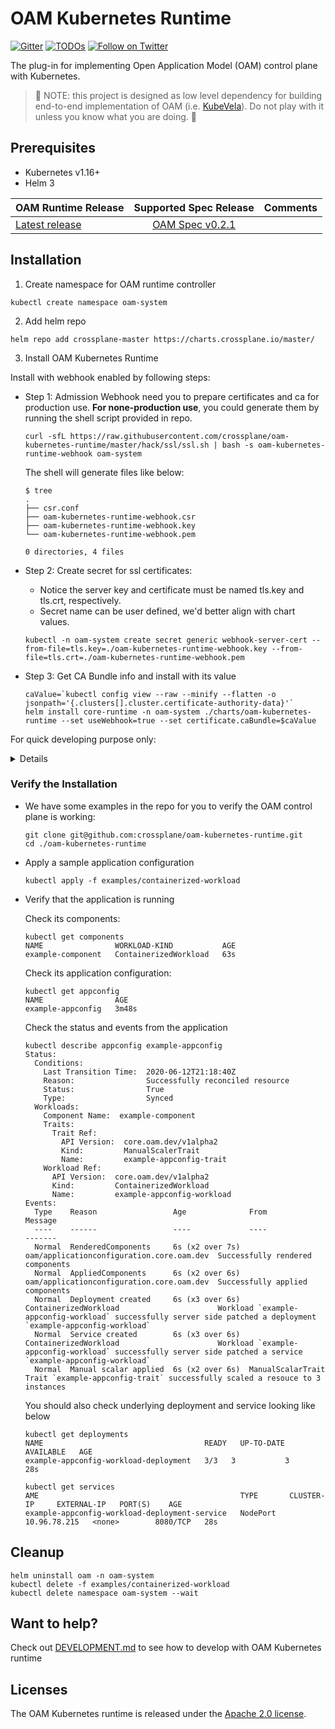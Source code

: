 # OAM Kubernetes Runtime

[![Gitter](https://badges.gitter.im/oam-dev/community.svg)](https://gitter.im/oam-dev/community?utm_source=badge&utm_medium=badge&utm_campaign=pr-badge)
[![TODOs](https://badgen.net/https/api.tickgit.com/badgen/github.com/crossplane/oam-kubernetes-runtime)](https://www.tickgit.com/browse?repo=github.com/crossplane/oam-kubernetes-runtime)
[![Follow on Twitter](https://img.shields.io/twitter/follow/oam_dev.svg?style=social&logo=twitter)](https://twitter.com/intent/follow?screen_name=oam_dev)

The plug-in for implementing Open Application Model (OAM) control plane with Kubernetes. 

> :rotating_light: NOTE: this project is designed as low level dependency for building end-to-end implementation of OAM (i.e. [KubeVela](https://github.com/oam-dev/kubevela)). Do not play with it unless you know what you are doing. :rotating_light:

## Prerequisites

- Kubernetes v1.16+
- Helm 3

|   OAM Runtime Release    |         Supported Spec Release          |          Comments          |
| :---------------------------- | :--------------------------------: |  :--------------------------------: |
| [Latest release](https://github.com/crossplane/oam-kubernetes-runtime/releases) | [OAM Spec v0.2.1](https://github.com/oam-dev/spec/blob/v0.2.1/SPEC_LATEST_STABLE.md)  | |

## Installation

1. Create namespace for OAM runtime controller

```shell script
kubectl create namespace oam-system
```

2. Add helm repo

```console
helm repo add crossplane-master https://charts.crossplane.io/master/
```

3. Install OAM Kubernetes Runtime


Install with webhook enabled by following steps:

  - Step 1: Admission Webhook need you to prepare certificates and ca for production use.
    **For none-production use**, you could generate them by running the shell script provided in repo.
    ```shell script
    curl -sfL https://raw.githubusercontent.com/crossplane/oam-kubernetes-runtime/master/hack/ssl/ssl.sh | bash -s oam-kubernetes-runtime-webhook oam-system
    ```

    The shell will generate files like below:

    ```console
    $ tree
    .
    ├── csr.conf
    ├── oam-kubernetes-runtime-webhook.csr
    ├── oam-kubernetes-runtime-webhook.key
    └── oam-kubernetes-runtime-webhook.pem
    
    0 directories, 4 files
    ```

  - Step 2: Create secret for ssl certificates:
    * Notice the server key and certificate must be named tls.key and tls.crt, respectively.
    * Secret name can be user defined, we'd better align with chart values.

    ```shell script
    kubectl -n oam-system create secret generic webhook-server-cert --from-file=tls.key=./oam-kubernetes-runtime-webhook.key --from-file=tls.crt=./oam-kubernetes-runtime-webhook.pem
    ```

  - Step 3: Get CA Bundle info and install with its value

    ```shell script
    caValue=`kubectl config view --raw --minify --flatten -o jsonpath='{.clusters[].cluster.certificate-authority-data}'`
    helm install core-runtime -n oam-system ./charts/oam-kubernetes-runtime --set useWebhook=true --set certificate.caBundle=$caValue 
    ```

For quick developing purpose only:

<details>

You can install this lib without webhook by:

```
helm install oam --namespace oam-system crossplane-master/oam-kubernetes-runtime --devel
```

But be aware that in this case, you will lose critical validations and injections required by OAM control plane. Only do this when you know what you are doing.

</details>


### Verify the Installation

* We have some examples in the repo for you to verify the OAM control plane is working:

  ```shell script
  git clone git@github.com:crossplane/oam-kubernetes-runtime.git	
  cd ./oam-kubernetes-runtime	
  ```

* Apply a sample application configuration

  ```shell script
  kubectl apply -f examples/containerized-workload
  ```

* Verify that the application is running

  Check its components:

  ```console
  kubectl get components
  NAME                WORKLOAD-KIND           AGE
  example-component   ContainerizedWorkload   63s
  ```

  Check its application configuration:

  ```console
  kubectl get appconfig
  NAME                AGE
  example-appconfig   3m48s
  ```

  Check the status and events from the application   
  ```console
  kubectl describe appconfig example-appconfig
  Status:
    Conditions:
      Last Transition Time:  2020-06-12T21:18:40Z
      Reason:                Successfully reconciled resource
      Status:                True
      Type:                  Synced
    Workloads:
      Component Name:  example-component
      Traits:
        Trait Ref:
          API Version:  core.oam.dev/v1alpha2
          Kind:         ManualScalerTrait
          Name:         example-appconfig-trait
      Workload Ref:
        API Version:  core.oam.dev/v1alpha2
        Kind:         ContainerizedWorkload
        Name:         example-appconfig-workload
  Events:
    Type    Reason                 Age              From                                       Message
    ----    ------                 ----             ----                                       -------
    Normal  RenderedComponents     6s (x2 over 7s)  oam/applicationconfiguration.core.oam.dev  Successfully rendered components
    Normal  AppliedComponents      6s (x2 over 6s)  oam/applicationconfiguration.core.oam.dev  Successfully applied components
    Normal  Deployment created     6s (x3 over 6s)  ContainerizedWorkload                      Workload `example-appconfig-workload` successfully server side patched a deployment `example-appconfig-workload`
    Normal  Service created        6s (x3 over 6s)  ContainerizedWorkload                      Workload `example-appconfig-workload` successfully server side patched a service `example-appconfig-workload`
    Normal  Manual scalar applied  6s (x2 over 6s)  ManualScalarTrait                          Trait `example-appconfig-trait` successfully scaled a resouce to 3 instances

  ```

  You should also check underlying deployment and service looking like below
  ```console
  kubectl get deployments
  NAME                                    READY   UP-TO-DATE   AVAILABLE   AGE
  example-appconfig-workload-deployment   3/3   3           3              28s
  ```

  ```console
  kubectl get services
  AME                                             TYPE       CLUSTER-IP     EXTERNAL-IP   PORT(S)    AGE
  example-appconfig-workload-deployment-service   NodePort   10.96.78.215   <none>        8080/TCP   28s
  ```

## Cleanup
```console
helm uninstall oam -n oam-system
kubectl delete -f examples/containerized-workload
kubectl delete namespace oam-system --wait
```

## Want to help?
Check out [DEVELOPMENT.md](./DEVELOPMENT.md) to see how to develop with OAM Kubernetes runtime

## Licenses
The OAM Kubernetes runtime is released under the [Apache 2.0 license](LICENSE).
